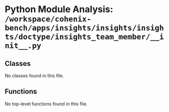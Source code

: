 # Python Module Analysis: `/workspace/cohenix-bench/apps/insights/insights/insights/doctype/insights_team_member/__init__.py`

## Classes

No classes found in this file.


## Functions

No top-level functions found in this file.
